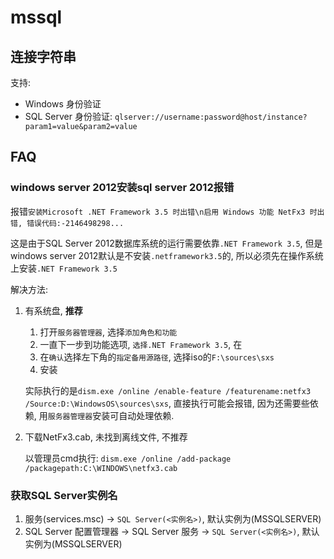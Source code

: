 # mssql
## 连接字符串
支持:
- Windows 身份验证
- SQL Server 身份验证: `qlserver://username:password@host/instance?param1=value&param2=value`

## FAQ
### windows server 2012安装sql server 2012报错
报错`安装Microsoft .NET Framework 3.5 时出错\n启用 Windows 功能 NetFx3 时出错, 错误代码:-2146498298...`

这是由于SQL Server 2012数据库系统的运行需要依靠`.NET Framework 3.5`, 但是windows server 2012默认是不安装`.netframework3.5`的, 所以必须先在操作系统上安装`.NET Framework 3.5`

解决方法:
1. 有系统盘, **推荐**
	1. 打开`服务器管理器`, 选择`添加角色和功能`
	1. 一直下一步到功能选项, `选择.NET Framework 3.5`, 在
	1. 在`确认`选择左下角的`指定备用源路径`, 选择iso的`F:\sources\sxs`
	1. 安装

	实际执行的是`dism.exe /online /enable-feature /featurename:netfx3 /Source:D:\WindowsOS\sources\sxs`, 直接执行可能会报错, 因为还需要些依赖, 用`服务器管理器`安装可自动处理依赖.
2. 下载NetFx3.cab, 未找到离线文件, 不推荐

	以管理员cmd执行: `dism.exe /online /add-package /packagepath:C:\WINDOWS\netfx3.cab`

### 获取SQL Server实例名
1. 服务(services.msc) -> `SQL Server(<实例名>)`, 默认实例为(MSSQLSERVER)
2. SQL Server 配置管理器 -> SQL Server 服务 -> `SQL Server(<实例名>)`, 默认实例为(MSSQLSERVER)